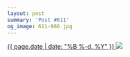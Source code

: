 ```yaml
---
layout: post
summary: 'Post #611'
og_image: 611-960.jpg
---
```


<p>
 <time>
  <a href="/611">
   {{ page.date | date: "%B %-d, %Y" }}
  </a>
 </time>
 <a href="/611">
  <img data-taken="3/11/2017" sizes="(min-width: 700px) 50vw, calc(100vw - 2rem)" src="{{ site.assets_url }}/611-480.jpg" srcset="{{ site.assets_url }}/611-240.jpg 240w, {{ site.assets_url }}/611-480.jpg 480w, {{ site.assets_url }}/611-720.jpg 720w, {{ site.assets_url }}/611-960.jpg 960w"/>
 </a>
</p>
